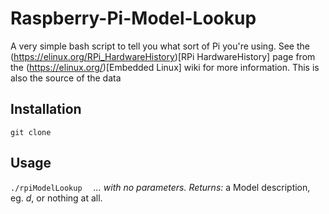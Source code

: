 # Raspberry-Pi-Model-Lookup
A very simple bash script to tell you what sort of Pi you're using. See the (https://elinux.org/RPi_HardwareHistory)[RPi HardwareHistory] page from the (https://elinux.org/)[Embedded Linux] wiki for more information. This is also the source of the data 

## Installation
`git clone`

## Usage
`./rpiModelLookup  `
  *... with no parameters.* 
  *Returns:* a Model description, eg. _d_, or nothing at all. 
